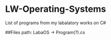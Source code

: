 # LW-Operating-Systems
List of programs from my labalatory works on C#

##Files path:
LabaOS -> Program(?).cs
